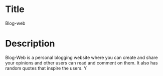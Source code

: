 # Title
Blog-web

# Description
Blog-Web is a personal blogging website where you can create and share your opinions and other users can read and comment on them. It also has random quotes that inspire the users. Y

